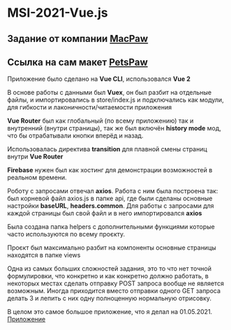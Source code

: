 # MSI-2021-Vue.js

## Задание от компании [MacPaw](https://macpaw.com/ru)
## Ссылка на сам макет [PetsPaw](https://www.figma.com/file/BbG3BZtnM1ra67nbe6ClIR/MSI-2021-Frontend-Copy?node-id=105:3)

Приложение было сделано на **Vue CLI**, использовался **Vue 2**

В основе работы с данными был **Vuex**, он был разбит на отдельные файлы, и импортировались в  store/index.js  и подключались как модули, для гибкости и лаконичности/читаемости
приложения

**Vue Router** был как глобальный (по всему приложению) так и внутренний (внутри страницы), так же был включён **history mode** мод, что бы отрабатывали кнопки 
вперёд и назад.

Использовалась директива **transition** для плавной смены страниц внутри **Vue Router**

**Firebase** нужен был как хостинг для демонстрации возможностей в реальном времени.

Роботу с запросами отвечал **axios**. Работа с ним была построена так:
был корневой файл  axios.js  в папке  api, где были сделаны основные настройки **baseURL**, **headers.common**.
Для работы с запросами для каждой страницы был свой файл и в него импортировался **axios**

Была создана папка  helpers  с дополнительными функциями которые часто используются по всему проєкту.

Проєкт был максимально разбит на компоненты основные страницы находятся в папке views


Одна из самых больших сложностей задания, это то что нет точной формулировки, что конкретно и как конкретно должно работать, в некоторых местах сделать отправку POST запроса вообще не является возможным.
Иногда приходится вместо отправки одного GET запроса делать 3 и лепить с них одну полноценную нормальную отрисовку.

В целом это самое большое приложение, что я делал на 01.05.2021.
[Приложение](https://vue-app-212e8.web.app/)
